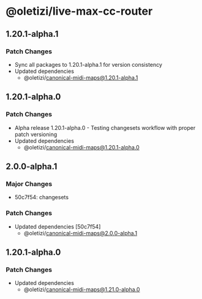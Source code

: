# @oletizi/live-max-cc-router

## 1.20.1-alpha.1

### Patch Changes

- Sync all packages to 1.20.1-alpha.1 for version consistency
- Updated dependencies
  - @oletizi/canonical-midi-maps@1.20.1-alpha.1

## 1.20.1-alpha.0

### Patch Changes

- Alpha release 1.20.1-alpha.0 - Testing changesets workflow with proper patch versioning
- Updated dependencies
  - @oletizi/canonical-midi-maps@1.20.1-alpha.0

## 2.0.0-alpha.1

### Major Changes

- 50c7f54: changesets

### Patch Changes

- Updated dependencies [50c7f54]
  - @oletizi/canonical-midi-maps@2.0.0-alpha.1

## 1.20.1-alpha.0

### Patch Changes

- Updated dependencies
  - @oletizi/canonical-midi-maps@1.21.0-alpha.0
